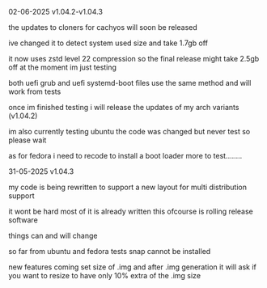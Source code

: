 
02-06-2025 v1.04.2-v1.04.3

the updates to cloners for cachyos will soon be released

ive changed it to detect system used size and take 1.7gb off 

it now uses zstd level 22 compression so the final release might take 2.5gb off at the moment im just testing

both uefi grub and uefi systemd-boot files use the same method and will work from tests

once im finished testing i will release the updates of my arch variants (v1.04.2)

im also currently testing ubuntu the code was changed but never test so please wait

as for fedora i need to recode to install a boot loader more to test........



31-05-2025 v1.04.3

my code is being rewritten to support a new layout for multi distribution support

it wont be hard most of it is already written this ofcourse is rolling release software

things can and will change 

so far from ubuntu and fedora tests snap cannot be installed 

new features coming set size of .img and after .img generation it will ask if you want to resize to have only 10% extra of the .img size

